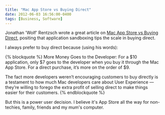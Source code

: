 ```yaml
---
title: "Mac App Store vs Buying Direct"
date: 2012-06-03 16:56:00-0400
tags: [Business, Software]
---
```


Jonathan 'Wolf' Rentzsch wrote a great article on [Mac App Store vs Buying Direct](http://rentzsch.tumblr.com/post/24207015641/mac-app-store-vs-buying-direct), positing that application sandboxing tips the scale in buying direct.

I always prefer to buy direct because (using his words):

{% blockquote %}
More Money Goes to the Developer: For a $10 application, only $7 goes to the developer when you buy it through the Mac App Store. For a direct purchase, it’s more on the order of $9.

The fact more developers weren’t encouraging customers to buy directly is a testament to how much Mac developers care about User Experience — they’re willing to forego the extra profit of selling direct to make things easier for their customers.
{% endblockquote %}

But this is a power user decision. I believe it's App Store all the way for non-techies, family, friends and my mum's computer.
